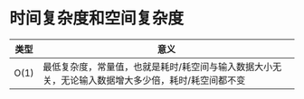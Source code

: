 # 时间复杂度和空间复杂度

| 类型 | 意义 |
| ---- | ---- |
| O(1) | 最低复杂度，常量值，也就是耗时/耗空间与输入数据大小无关，无论输入数据增大多少倍，耗时/耗空间都不变
